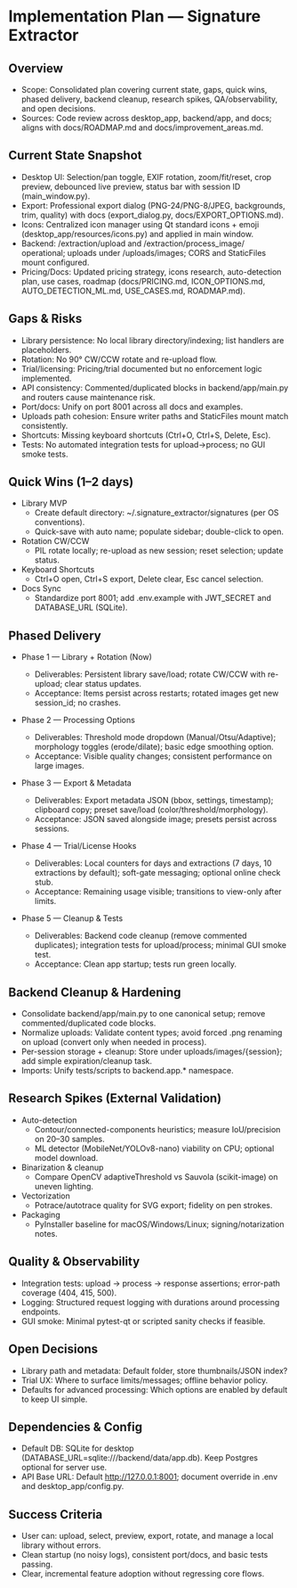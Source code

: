 # Implementation Plan — Signature Extractor

## Overview
- Scope: Consolidated plan covering current state, gaps, quick wins, phased delivery, backend cleanup, research spikes, QA/observability, and open decisions.
- Sources: Code review across desktop_app, backend/app, and docs; aligns with docs/ROADMAP.md and docs/improvement_areas.md.

## Current State Snapshot
- Desktop UI: Selection/pan toggle, EXIF rotation, zoom/fit/reset, crop preview, debounced live preview, status bar with session ID (main_window.py).
- Export: Professional export dialog (PNG-24/PNG-8/JPEG, backgrounds, trim, quality) with docs (export_dialog.py, docs/EXPORT_OPTIONS.md).
- Icons: Centralized icon manager using Qt standard icons + emoji (desktop_app/resources/icons.py) and applied in main window.
- Backend: /extraction/upload and /extraction/process_image/ operational; uploads under /uploads/images; CORS and StaticFiles mount configured.
- Pricing/Docs: Updated pricing strategy, icons research, auto-detection plan, use cases, roadmap (docs/PRICING.md, ICON_OPTIONS.md, AUTO_DETECTION_ML.md, USE_CASES.md, ROADMAP.md).

## Gaps & Risks
- Library persistence: No local library directory/indexing; list handlers are placeholders.
- Rotation: No 90° CW/CCW rotate and re-upload flow.
- Trial/licensing: Pricing/trial documented but no enforcement logic implemented.
- API consistency: Commented/duplicated blocks in backend/app/main.py and routers cause maintenance risk.
- Port/docs: Unify on port 8001 across all docs and examples.
- Uploads path cohesion: Ensure writer paths and StaticFiles mount match consistently.
- Shortcuts: Missing keyboard shortcuts (Ctrl+O, Ctrl+S, Delete, Esc).
- Tests: No automated integration tests for upload→process; no GUI smoke tests.

## Quick Wins (1–2 days)
- Library MVP
  - Create default directory: ~/.signature_extractor/signatures (per OS conventions).
  - Quick-save with auto name; populate sidebar; double-click to open.
- Rotation CW/CCW
  - PIL rotate locally; re-upload as new session; reset selection; update status.
- Keyboard Shortcuts
  - Ctrl+O open, Ctrl+S export, Delete clear, Esc cancel selection.
- Docs Sync
  - Standardize port 8001; add .env.example with JWT_SECRET and DATABASE_URL (SQLite).

## Phased Delivery
- Phase 1 — Library + Rotation (Now)
  - Deliverables: Persistent library save/load; rotate CW/CCW with re-upload; clear status updates.
  - Acceptance: Items persist across restarts; rotated images get new session_id; no crashes.

- Phase 2 — Processing Options
  - Deliverables: Threshold mode dropdown (Manual/Otsu/Adaptive); morphology toggles (erode/dilate); basic edge smoothing option.
  - Acceptance: Visible quality changes; consistent performance on large images.

- Phase 3 — Export & Metadata
  - Deliverables: Export metadata JSON (bbox, settings, timestamp); clipboard copy; preset save/load (color/threshold/morphology).
  - Acceptance: JSON saved alongside image; presets persist across sessions.

- Phase 4 — Trial/License Hooks
  - Deliverables: Local counters for days and extractions (7 days, 10 extractions by default); soft-gate messaging; optional online check stub.
  - Acceptance: Remaining usage visible; transitions to view-only after limits.

- Phase 5 — Cleanup & Tests
  - Deliverables: Backend code cleanup (remove commented duplicates); integration tests for upload/process; minimal GUI smoke test.
  - Acceptance: Clean app startup; tests run green locally.

## Backend Cleanup & Hardening
- Consolidate backend/app/main.py to one canonical setup; remove commented/duplicated code blocks.
- Normalize uploads: Validate content types; avoid forced .png renaming on upload (convert only when needed in process).
- Per-session storage + cleanup: Store under uploads/images/{session}; add simple expiration/cleanup task.
- Imports: Unify tests/scripts to backend.app.* namespace.

## Research Spikes (External Validation)
- Auto-detection
  - Contour/connected-components heuristics; measure IoU/precision on 20–30 samples.
  - ML detector (MobileNet/YOLOv8-nano) viability on CPU; optional model download.
- Binarization & cleanup
  - Compare OpenCV adaptiveThreshold vs Sauvola (scikit-image) on uneven lighting.
- Vectorization
  - Potrace/autotrace quality for SVG export; fidelity on pen strokes.
- Packaging
  - PyInstaller baseline for macOS/Windows/Linux; signing/notarization notes.

## Quality & Observability
- Integration tests: upload → process → response assertions; error-path coverage (404, 415, 500).
- Logging: Structured request logging with durations around processing endpoints.
- GUI smoke: Minimal pytest-qt or scripted sanity checks if feasible.

## Open Decisions
- Library path and metadata: Default folder, store thumbnails/JSON index?
- Trial UX: Where to surface limits/messages; offline behavior policy.
- Defaults for advanced processing: Which options are enabled by default to keep UI simple.

## Dependencies & Config
- Default DB: SQLite for desktop (DATABASE_URL=sqlite:///backend/data/app.db). Keep Postgres optional for server use.
- API Base URL: Default http://127.0.0.1:8001; document override in .env and desktop_app/config.py.

## Success Criteria
- User can: upload, select, preview, export, rotate, and manage a local library without errors.
- Clean startup (no noisy logs), consistent port/docs, and basic tests passing.
- Clear, incremental feature adoption without regressing core flows.

